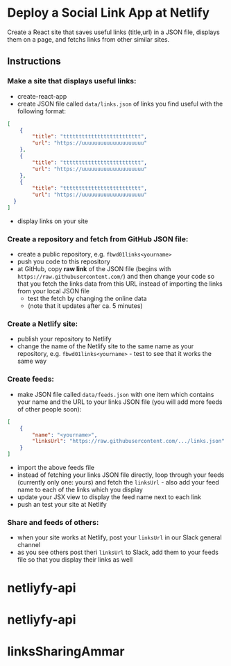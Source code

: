 # Deploy a Social Link App at Netlify

Create a React site that saves useful links (title,url) in a JSON file, displays them on a page, and fetchs links from other similar sites.

## Instructions

### Make a site that displays useful links:

- create-react-app
- create JSON file called `data/links.json` of links you find useful with the following format:

```json
[
	{
		"title": "ttttttttttttttttttttttttt",
		"url": "https://uuuuuuuuuuuuuuuuuuuu"
	},
	{
		"title": "ttttttttttttttttttttttttt",
		"url": "https://uuuuuuuuuuuuuuuuuuuu"
	},
	{
		"title": "ttttttttttttttttttttttttt",
		"url": "https://uuuuuuuuuuuuuuuuuuuu"
  }
]
```

- display links on your site

### Create a repository and fetch from GitHub JSON file:

- create a public repository, e.g. `fbwd01links<yourname>`
- push you code to this repository
- at GitHub, copy **raw link** of the JSON file (begins with `https://raw.githubusercontent.com/`) and then change your code so that you fetch the links data from this URL instead of importing the links from your local JSON file
	- test the fetch by changing the online data
	- (note that it updates after ca. 5 minutes)

### Create a Netlify site:

- publish your repository to Netlify
- change the name of the Netlify site to the same name as your repository, e.g. `fbwd01links<yourname>`
        - test to see that it works the same way

### Create feeds:

- make JSON file called `data/feeds.json` with one item which contains your name and the URL to your links JSON file (you will add more feeds of other people soon):

```json
[
	{
		"name": "<yourname>",
		"linksUrl": "https://raw.githubusercontent.com/.../links.json"
	}
]
```

- import the above feeds file
- instead of fetching your links JSON file directly, loop through your feeds (currently only one: yours) and fetch the `linksUrl`
        - also add your feed name to each of the links which you display
- update your JSX view to display the feed name next to each link
- push an test your site at Netlify

### Share and feeds of others:

- when your site works at Netlify, post your `linksUrl` in our Slack general channel
- as you see others post theri `linksUrl` to Slack, add them to your feeds file so that you display their links as well



# netliyfy-api
# netliyfy-api
# linksSharingAmmar
